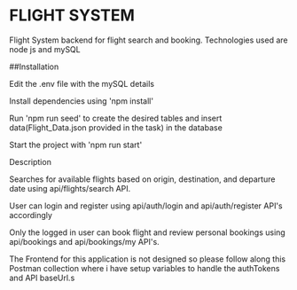 # FLIGHT SYSTEM

Flight System backend for flight search and booking.
Technologies used are node js and mySQL


##Installation

Edit the .env file with the mySQL details

Install dependencies using 'npm install'

Run 'npm run seed' to create the desired tables and insert data(Flight_Data.json provided in the task) in the database

Start the project with 'npm run start'


Description

Searches for available flights based on origin, destination, and departure date using api/flights/search API.

User can login and register using api/auth/login and api/auth/register API's accordingly

Only the logged in user can book flight and review personal bookings using api/bookings and api/bookings/my API's.

The Frontend for this application is not designed so please follow along this Postman collection where i have setup variables to handle the authTokens and API baseUrl.s
